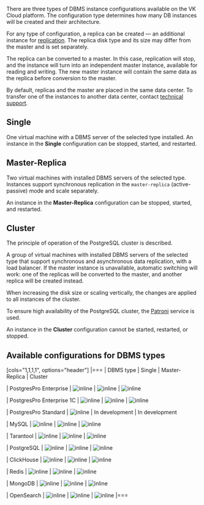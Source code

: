 There are three types of DBMS instance configurations available on the VK Cloud platform. The configuration type determines how many DB instances will be created and their architecture.

For any type of configuration, a replica can be created — an additional instance for [replication](../../instructions/replication). The replica disk type and its size may differ from the master and is set separately.

The replica can be converted to a master. In this case, replication will stop, and the instance will turn into an independent master instance, available for reading and writing. The new master instance will contain the same data as the replica before conversion to the master.

By default, replicas and the master are placed in the same data center. To transfer one of the instances to another data center, contact [technical support](mailto:support@mcs.mail.ru).

## Single

One virtual machine with a DBMS server of the selected type installed. An instance in the **Single** configuration can be stopped, started, and restarted.

## Master-Replica

Two virtual machines with installed DBMS servers of the selected type. Instances support synchronous replication in the `master-replica` (active-passive) mode and scale separately.

An instance in the **Master-Replica** configuration can be stopped, started, and restarted.

## Cluster

<info>

The principle of operation of the PostgreSQL cluster is described.

</info>

A group of virtual machines with installed DBMS servers of the selected type that support synchronous and asynchronous data replication, with a load balancer. If the master instance is unavailable, automatic switching will work: one of the replicas will be converted to the master, and another replica will be created instead.

When increasing the disk size or scaling vertically, the changes are applied to all instances of the cluster.

<info>

To ensure high availability of the PostgreSQL cluster, the [Patroni](https://patroni.readthedocs.io/en/latest/index.html) service is used.

</info>

An instance in the **Cluster** configuration cannot be started, restarted, or stopped.

## Available configurations for DBMS types

[cols="1,1,1,1", options="header"]
|===
| DBMS type 
| Single 
| Master-Replica 
| Cluster

| PostgresPro Enterprise
| ![](/en/assets/check.svg "inline") 
| ![](/en/assets/check.svg "inline") 
| ![](/en/assets/check.svg "inline") 

| PostgresPro Enterprise 1C 
| ![](/en/assets/check.svg "inline") 
| ![](/en/assets/check.svg "inline") 
| ![](/en/assets/check.svg "inline") 

| PostgresPro Standard
| ![](/en/assets/check.svg "inline") 
| In development
| In development

| MySQL
| ![](/en/assets/check.svg "inline") 
| ![](/en/assets/check.svg "inline") 
| ![](/en/assets/check.svg "inline") 

| Tarantool
| ![](/en/assets/check.svg "inline") 
| ![](/en/assets/no.svg "inline") 
| ![](/en/assets/check.svg "inline")

| PostgreSQL
| ![](/en/assets/check.svg "inline") 
| ![](/en/assets/check.svg "inline")
| ![](/en/assets/check.svg "inline")

| ClickHouse
| ![](/en/assets/check.svg "inline") 
| ![](/en/assets/no.svg "inline") 
| ![](/en/assets/check.svg "inline")

| Redis
| ![](/en/assets/check.svg "inline") 
| ![](/en/assets/no.svg "inline") 
| ![](/en/assets/check.svg "inline") 

| MongoDB
| ![](/en/assets/check.svg "inline") 
| ![](/en/assets/no.svg "inline")
| ![](/en/assets/check.svg "inline")

| OpenSearch
| ![](/en/assets/no.svg "inline") 
| ![](/en/assets/no.svg "inline") 
| ![](/en/assets/check.svg "inline")
|===
